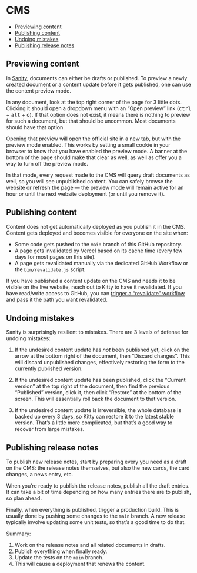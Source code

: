 # CMS

- [Previewing content](#previewing-content)
- [Publishing content](#publishing-content)
- [Undoing mistakes](#undoing-mistakes)
- [Publishing release notes](#publishing-release-notes)

## Previewing content

In [Sanity](https://www.sanity.io/), documents can either be drafts or published. To preview a newly created document or a content update before it gets published, one can use the content preview mode.

In any document, look at the top right corner of the page for 3 little dots. Clicking it should open a dropdown menu with an “Open preview” link (<kbd>ctrl</kbd> + <kbd>alt</kbd> + <kbd>o</kbd>). If that option does not exist, it means there is nothing to preview for such a document, but that should be uncommon. Most documents should have that option.

Opening that preview will open the official site in a new tab, but with the preview mode enabled. This works by setting a small cookie in your browser to know that you have enabled the preview mode. A banner at the bottom of the page should make that clear as well, as well as offer you a way to turn off the preview mode.

In that mode, every request made to the CMS will query draft documents as well, so you will see unpublished content. You can safely browse the website or refresh the page — the preview mode will remain active for an hour or until the next website deployment (or until you remove it).

## Publishing content

Content does not get automatically deployed as you publish it in the CMS. Content gets deployed and becomes visible for everyone on the site when:

- Some code gets pushed to the `main` branch of this GitHub repository.
- A page gets invalidated by Vercel based on its cache time (every few days for most pages on this site).
- A page gets revalidated manually via the dedicated GitHub Workflow or the `bin/revalidate.js` script.

If you have published a content update on the CMS and needs it to be visible on the live website, reach out to Kitty to have it revalidated. If you have read/write access to GitHub, you can [trigger a “revalidate” workflow](https://github.com/sheepyard/stormbound-kitty/actions/workflows/revalidate.yml) and pass it the path you want revalidated.

## Undoing mistakes

Sanity is surprisingly resilient to mistakes. There are 3 levels of defense for undoing mistakes:

1. If the undesired content update has _not_ been published yet, click on the arrow at the bottom right of the document, then “Discard changes”. This will discard unpublished changes, effectively restoring the form to the currently published version.

2. If the undesired content update has been published, click the “Current version” at the top right of the document, then find the previous “Published” version, click it, then click “Restore” at the bottom of the screen. This will essentially roll back the document to that version.

3. If the undesired content update is irreversible, the whole database is backed up every 3 days, so Kitty can restore it to the latest stable version. That’s a little more complicated, but that’s a good way to recover from large mistakes.

## Publishing release notes

To publish new release notes, start by preparing every you need as a draft on the CMS: the release notes themselves, but also the new cards, the card changes, a news entry, etc.

When you’re ready to publish the release notes, publish all the draft entries. It can take a bit of time depending on how many entries there are to publish, so plan ahead.

Finally, when everything is published, trigger a production build. This is usually done by pushing some changes to the `main` branch. A new release typically involve updating some unit tests, so that’s a good time to do that.

Summary:

1. Work on the release notes and all related documents in drafts.
2. Publish everything when finally ready.
3. Update the tests on the `main` branch.
4. This will cause a deployment that renews the content.
